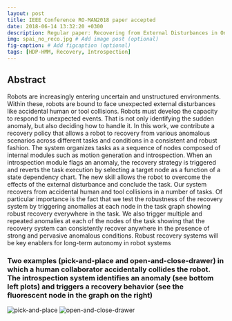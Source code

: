 ```yaml
---
layout: post
title: IEEE Conference RO-MAN2018 paper accepted
date: 2018-06-14 13:32:20 +0300
description: Regular paper: Recovering from External Disturbances in Online Manipulation through State-Dependent Revertive Recovery Policies
img: spai_no_reco.jpg # Add image post (optional)
fig-caption: # Add figcaption (optional)
tags: [HDP-HMM, Recovery, Introspection]
---
```


## Abstract
Robots are increasingly entering uncertain and unstructured environments. Within these, robots are bound to
face unexpected external disturbances like accidental human
or tool collisions. Robots must develop the capacity to respond
to unexpected events. That is not only identifying the sudden
anomaly, but also deciding how to handle it. In this work, we
contribute a recovery policy that allows a robot to recovery
from various anomalous scenarios across different tasks and
conditions in a consistent and robust fashion. The system
organizes tasks as a sequence of nodes composed of internal
modules such as motion generation and introspection. When an
introspection module flags an anomaly, the recovery strategy is
triggered and reverts the task execution by selecting a target
node as a function of a state dependency chart. The new
skill allows the robot to overcome the effects of the external
disturbance and conclude the task. Our system recovers from
accidental human and tool collisions in a number of tasks. Of
particular importance is the fact that we test the robustness
of the recovery system by triggering anomalies at each node
in the task graph showing robust recovery everywhere in the
task. We also trigger multiple and repeated anomalies at each
of the nodes of the task showing that the recovery system
can consistently recover anywhere in the presence of strong
and pervasive anomalous conditions. Robust recovery systems
will be key enablers for long-term autonomy in robot systems

### Two examples (pick-and-place and open-and-close-drawer) in which a human collaborator accidentally collides the robot. The introspection system identifies an anomaly (see bottom left plots) and triggers a recovery behavior (see the fluorescent node in the graph on the right)
![pick-and-place]({{site.baseurl}}/assets/img/pnp.jpg)
![open-and-close-drawer]({{site.baseurl}}/assets/img/open_drawer.jpg)


